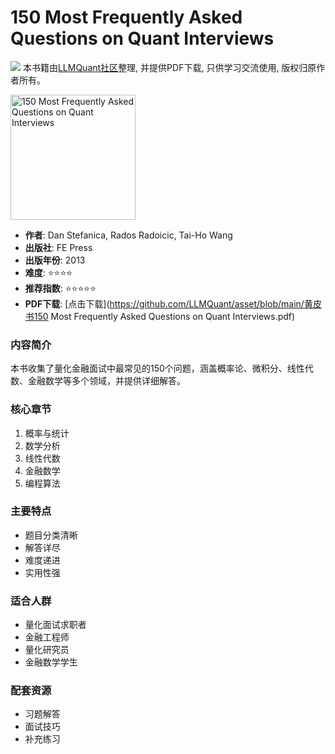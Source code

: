 # 150 Most Frequently Asked Questions on Quant Interviews

![](https://fastly.jsdelivr.net/gh/bucketio/img3@main/2024/09/04/1725464231869-e0b2f727-2a0f-4270-bf6c-31ddc350426a.gif)
本书籍由[LLMQuant社区](https://llmquant.com/)整理, 并提供PDF下载, 只供学习交流使用, 版权归原作者所有。

<img src="cover.jpg" alt="150 Most Frequently Asked Questions on Quant Interviews" width="200"/>

- **作者**: Dan Stefanica, Rados Radoicic, Tai-Ho Wang
- **出版社**: FE Press
- **出版年份**: 2013
- **难度**: ⭐⭐⭐⭐
- **推荐指数**: ⭐⭐⭐⭐⭐
- **PDF下载**: [点击下载](https://github.com/LLMQuant/asset/blob/main/黄皮书150 Most Frequently Asked Questions on Quant Interviews.pdf)

### 内容简介

本书收集了量化金融面试中最常见的150个问题，涵盖概率论、微积分、线性代数、金融数学等多个领域，并提供详细解答。

### 核心章节

1. 概率与统计
2. 数学分析
3. 线性代数
4. 金融数学
5. 编程算法

### 主要特点

- 题目分类清晰
- 解答详尽
- 难度递进
- 实用性强

### 适合人群

- 量化面试求职者
- 金融工程师
- 量化研究员
- 金融数学学生

### 配套资源

- 习题解答
- 面试技巧
- 补充练习

